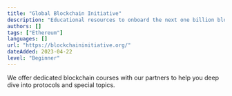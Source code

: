 ```yaml
---
title: "Global Blockchain Initiative"
description: "Educational resources to onboard the next one billion blockchain citizens."
authors: []
tags: ["Ethereum"]
languages: []
url: "https://blockchaininitiative.org/"
dateAdded: 2023-04-22
level: "Beginner"
---
```


We offer dedicated blockchain courses with our partners to help you deep dive into protocols and special topics. 

